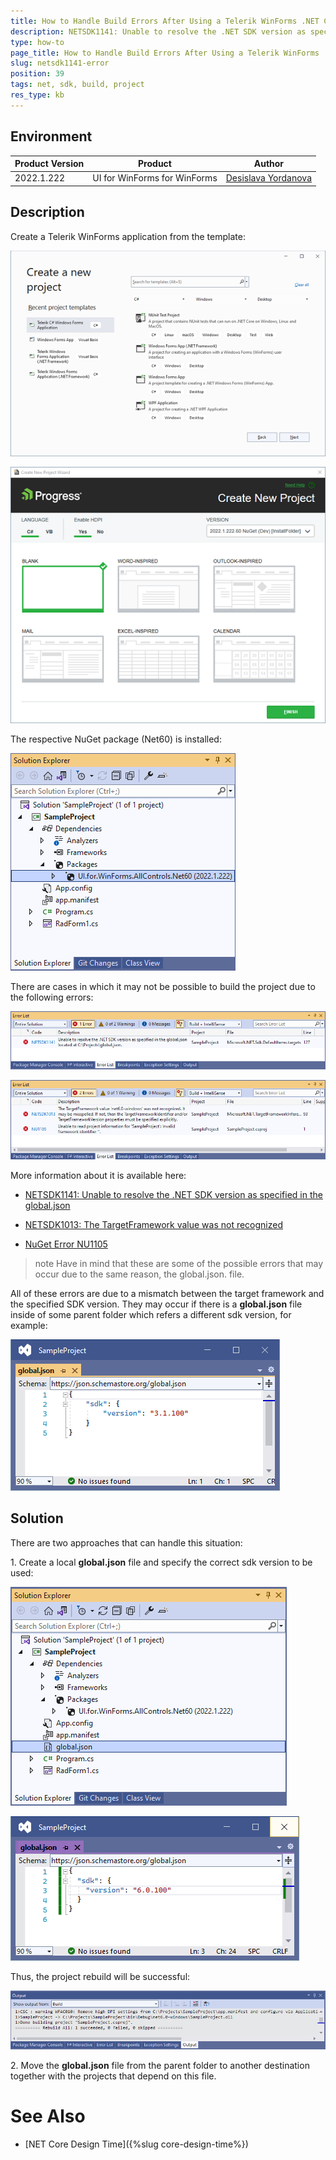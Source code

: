 ```yaml
---
title: How to Handle Build Errors After Using a Telerik WinForms .NET Core Template
description: NETSDK1141: Unable to resolve the .NET SDK version as specified in the global.json.
type: how-to 
page_title: How to Handle Build Errors After Using a Telerik WinForms .NET Core Template
slug: netsdk1141-error
position: 39
tags: net, sdk, build, project
res_type: kb
---
```


## Environment
 
|Product Version|Product|Author|
|----|----|----|
|2022.1.222|UI for WinForms for WinForms|[Desislava Yordanova](https://www.telerik.com/blogs/author/desislava-yordanova)|

## Description

Create a Telerik WinForms application from the template:

![netsdk1141-error 001](images/netsdk1141-error001.png)

![netsdk1141-error 002](images/netsdk1141-error002.png)

The respective NuGet package (Net60) is installed:

![netsdk1141-error 003](images/netsdk1141-error003.png)

There are cases in which it may not be possible to build the project due to the following errors:

![netsdk1141-error 005](images/netsdk1141-error005.png)

![netsdk1141-error 009](images/netsdk1141-error009.png)

More information about it is available here:

* [NETSDK1141: Unable to resolve the .NET SDK version as specified in the global.json](https://docs.microsoft.com/en-us/dotnet/core/tools/sdk-errors/netsdk1141?f1url=%3FappId%3DDev16IDEF1%26l%3DEN-US%26k%3Dk(NETSDK1141)%26rd%3Dtrue)

* [NETSDK1013: The TargetFramework value was not recognized](https://docs.microsoft.com/en-us/dotnet/core/tools/sdk-errors/netsdk1013?f1url=%3FappId%3DDev16IDEF1%26l%3DEN-US%26k%3Dk(NETSDK1013)%26rd%3Dtrue)

* [NuGet Error NU1105](https://docs.microsoft.com/en-us/nuget/reference/errors-and-warnings/nu1105?f1url=%3FappId%3DDev16IDEF1%26l%3DEN-US%26k%3Dk(NU1105)%26rd%3Dtrue)


>note Have in mind that these are some of the possible errors that may occur due to the same reason, the global.json. file.

All of these errors are due to a mismatch between the target framework and the specified SDK version. They may occur if there is a **global.json** file inside of some parent folder which refers a different sdk version, for example:

![netsdk1141-error 004](images/netsdk1141-error004.png)

## Solution

There are two approaches that can handle this situation:

1\. Create a local **global.json** file and specify the correct sdk version to be used:

![netsdk1141-error 006](images/netsdk1141-error006.png)

![netsdk1141-error 007](images/netsdk1141-error007.png)

Thus, the project rebuild will be successful:

![netsdk1141-error 008](images/netsdk1141-error008.png)

2\. Move the **global.json** file from the parent folder to another destination together with the projects that depend on this file.

# See Also

* [NET Core Design Time]({%slug core-design-time%})
